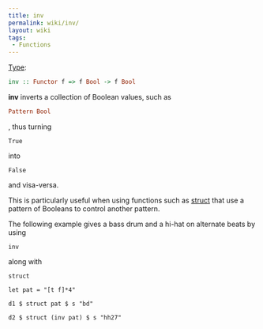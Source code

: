 ```yaml
---
title: inv
permalink: wiki/inv/
layout: wiki
tags:
 - Functions
---
```


[Type](/wiki/Type_signature "wikilink"):

``` haskell
inv :: Functor f => f Bool -> f Bool
```

**inv** inverts a collection of Boolean values, such as

``` haskell
Pattern Bool
```

, thus turning

    True

into

    False

and visa-versa.

This is particularly useful when using functions such as
[struct](struct "wikilink") that use a pattern of Booleans to control
another pattern.

The following example gives a bass drum and a hi-hat on alternate beats
by using

    inv

along with

    struct

    let pat = "[t f]*4"

    d1 $ struct pat $ s "bd"

    d2 $ struct (inv pat) $ s "hh27"
